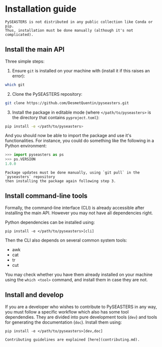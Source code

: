# Installation guide

```{note}
PySEASTERS is not distributed in any public collection like Conda or pip.
Thus, installation must be done manually (although it's not complicated).
```

## Install the main API

Three simple steps:

1. Ensure `git` is installed on your machine with (install it if this raises an error):

```bash
which git
```

2. Clone the PySEASTERS repository:

```bash
git clone https://github.com/DesmetQuentin/pyseasters.git
```

3. Install the package in editable mode (where `</path/to/pyseasters>` is the directory
that contains `pyproject.toml`):

```bash
pip install -e </path/to/pyseasters>
```

And you should now be able to import the package and use it's functionalities.
For instance, you could do something like the following in a Python environment:

```python
>>> import pyseasters as ps
>>> ps.VERSION
1.0.0
```


```{note}
Package updates must be done manually, using `git pull` in the `pyseasters` repository
then installing the package again following step 3.
```


## Install command-line tools

Formally, the command-line interface (CLI) is already accessible after installing the
main API. However you may not have all dependencies right.

Python dependencies can be installed using:

```shell
pip install -e </path/to/pyseasters>[cli]
```

Then the CLI also depends on several common system tools:

- awk
- cat
- tr
- cut

You may check whether you have them already installed on your machine using the
`which <tool>` command, and install them in case they are not.


## Install and develop

If you are a developer who wishes to contribute to PySEASTERS in any way, you must
follow a specific workflow which also has some tool dependendies. They are divided
into pure development tools (`dev`) and tools for generating the documentation (`doc`).
Install them using:

```shell
pip install -e </path/to/pyseasters>[dev,doc]
```

```{note}
Contributing guidelines are explained [here](contributing.md).
```

